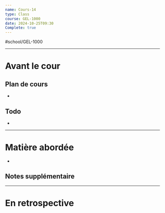 ```yaml
---
name: Cours-14
type: Class
course: GEL-1000
date: 2024-10-25T09:30
Complete: true
---
```

#school/GEL-1000  
*** 
# Avant le cour
## Plan de cours
- 

## Todo
- 

---
# Matière abordée

- 

## Notes supplémentaire


---
# En retrospective
